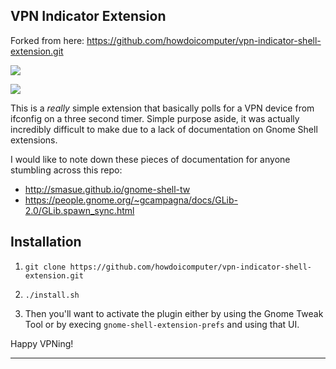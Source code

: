 ## VPN Indicator Extension

Forked from here: https://github.com/howdoicomputer/vpn-indicator-shell-extension.git

![](up.png)

![](down.png)

This is a *really* simple extension that basically polls for a VPN device from ifconfig on a three second timer. Simple purpose aside, it was actually incredibly difficult to make due to a lack of documentation on Gnome Shell extensions.

I would like to note down these pieces of documentation for anyone stumbling across this repo:

* http://smasue.github.io/gnome-shell-tw
* https://people.gnome.org/~gcampagna/docs/GLib-2.0/GLib.spawn_sync.html

## Installation

1. `git clone https://github.com/howdoicomputer/vpn-indicator-shell-extension.git`
2. `./install.sh`

3. Then you'll want to activate the plugin either by using the Gnome Tweak Tool or by execing `gnome-shell-extension-prefs` and using that UI.

Happy VPNing!

---
